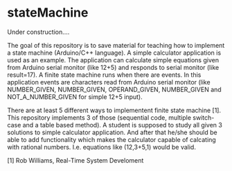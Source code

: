 # stateMachine

Under construction....

The goal of this repository is to save material for teaching how to implement a state machine (Arduino/C++ language). A simple calculator application is used as an example. The application can calculate simple equations given from Arduino serial monitor (like 12+5) and responds to serial monitor (like result=17). A finite state machine runs when there are events. In this application events are characters read from Arduino serial monitor (like NUMBER_GIVEN, NUMBER_GIVEN, OPERAND_GIVEN, NUMBER_GIVEN and NOT_A_NUMBER_GIVEN for simple 12+5 input).

There are at least 5 different ways to implementent finite state machine [1]. This repository implements 3 of those (sequential code, multiple switch-case and a table based method). A student is supposed to study all given 3 solutions to simple calculator application. And after that he/she should be able to add functionality which makes the calculator capable of calcating with rational numbers. I.e. equations like (12,3+5,1) would be valid.

[1] Rob Williams, Real-Time System Develoment 
